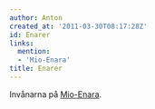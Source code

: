 ```yaml
---
author: Anton
created_at: '2011-03-30T08:17:28Z'
id: Enarer
links:
  mention:
  - 'Mio-Enara'
title: Enarer
---
```


Invånarna på [Mio-Enara].

  [Mio-Enara]: Mio-Enara
